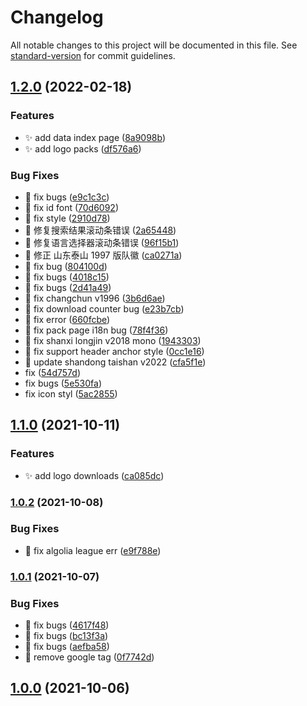 # Changelog

All notable changes to this project will be documented in this file. See [standard-version](https://github.com/conventional-changelog/standard-version) for commit guidelines.

## [1.2.0](https://github.com/FCLOGO/fclogo.top/compare/v1.1.0...v1.2.0) (2022-02-18)


### Features

* :sparkles: add data index page ([8a9098b](https://github.com/FCLOGO/fclogo.top/commit/8a9098bdf2fc7553543963e36fb9d340897ac3b4))
* :sparkles: add logo packs ([df576a6](https://github.com/FCLOGO/fclogo.top/commit/df576a6d319efcc924c1331e13a3fedd4950f406))


### Bug Fixes

* :art: fix bugs ([e9c1c3c](https://github.com/FCLOGO/fclogo.top/commit/e9c1c3c72d39026eb8d7712a0345ca2332ea20aa))
* :art: fix id font ([70d6092](https://github.com/FCLOGO/fclogo.top/commit/70d609294ec78d7b1a68f5b1e5d2aa4a70b7e766))
* :art: fix style ([2910d78](https://github.com/FCLOGO/fclogo.top/commit/2910d78ff44265e382ce978bca90b0159b64353a))
* :bug: 修复搜索结果滚动条错误 ([2a65448](https://github.com/FCLOGO/fclogo.top/commit/2a65448d516495463b5e8708cecdea19804f72c8))
* :bug: 修复语言选择器滚动条错误 ([96f15b1](https://github.com/FCLOGO/fclogo.top/commit/96f15b13c90cea66591a8c7515b725bb3cba8e99))
* :bug: 修正 山东泰山 1997 版队徽 ([ca0271a](https://github.com/FCLOGO/fclogo.top/commit/ca0271aa7c18c7bee49dac586744ebf152318824))
* :bug: fix bug ([804100d](https://github.com/FCLOGO/fclogo.top/commit/804100dad04161feedad98a13951e1d079c03167))
* :bug: fix bugs ([4018c15](https://github.com/FCLOGO/fclogo.top/commit/4018c15bab4993597cc6da3577d8c6b4b1b7d391))
* :bug: fix bugs ([2d41a49](https://github.com/FCLOGO/fclogo.top/commit/2d41a49a7c4afa475510658486f200e8ea5a5de6))
* :bug: fix changchun v1996 ([3b6d6ae](https://github.com/FCLOGO/fclogo.top/commit/3b6d6aec3bdcccf38f7f6ace2dc0704fa748e4c2))
* :bug: fix download counter bug ([e23b7cb](https://github.com/FCLOGO/fclogo.top/commit/e23b7cbbea4665a39f9aceae5cfaf4e61abe8bc3))
* :bug: fix error ([660fcbe](https://github.com/FCLOGO/fclogo.top/commit/660fcbecc802c268796a77ae3e0c99b1b38c0685))
* :bug: fix pack page i18n bug ([78f4f36](https://github.com/FCLOGO/fclogo.top/commit/78f4f36df4819b4939ee1c117426b590c526fb62))
* :bug: fix shanxi longjin v2018 mono ([1943303](https://github.com/FCLOGO/fclogo.top/commit/194330395d2fcf482a3a7857fd34bd9424b2819c))
* :bug: fix support header anchor style ([0cc1e16](https://github.com/FCLOGO/fclogo.top/commit/0cc1e16931546cb4f329e806605193105a39c3ba))
* :bug: update shandong taishan v2022 ([cfa5f1e](https://github.com/FCLOGO/fclogo.top/commit/cfa5f1ebef355f760d73cd46844d5a654c72d545))
* fix ([54d757d](https://github.com/FCLOGO/fclogo.top/commit/54d757d382f9a49e1c1c66bcca88517a51d92aa6))
* fix bugs ([5e530fa](https://github.com/FCLOGO/fclogo.top/commit/5e530fa079b1969660b4d881cb127ef4bf6087f1))
* fix icon styl ([5ac2855](https://github.com/FCLOGO/fclogo.top/commit/5ac2855bed6f8243fae180d150ab16b31633e051))

## [1.1.0](https://github.com/FCLOGO/fclogo.top/compare/v1.0.2...v1.1.0) (2021-10-11)


### Features

* :sparkles: add logo downloads ([ca085dc](https://github.com/FCLOGO/fclogo.top/commit/ca085dc2ba4f907302cefe2cd5c64bb305fecfad))

### [1.0.2](https://github.com/FCLOGO/fclogo.top/compare/v1.0.1...v1.0.2) (2021-10-08)


### Bug Fixes

* :bug: fix algolia league err ([e9f788e](https://github.com/FCLOGO/fclogo.top/commit/e9f788e08bfb71d3d097f03062fef863fe81f452))

### [1.0.1](https://github.com/FCLOGO/fclogo.top/compare/v1.0.0...v1.0.1) (2021-10-07)


### Bug Fixes

* :bug: fix bugs ([4617f48](https://github.com/FCLOGO/fclogo.top/commit/4617f48d185a46f0095d46257316aa98f89ef9c2))
* :bug: fix bugs ([bc13f3a](https://github.com/FCLOGO/fclogo.top/commit/bc13f3a06393d7457525058cedc61b2780617a96))
* :bug: fix bugs ([aefba58](https://github.com/FCLOGO/fclogo.top/commit/aefba58c4d0c737333cf4d54dc7efce4e61f889b))
* :bug: remove google tag ([0f7742d](https://github.com/FCLOGO/fclogo.top/commit/0f7742d39280a8933c82b1d7303ad986763048e3))

## [1.0.0](https://github.com/FCLOGO/fclogo.top/releases/tag/v1.0.0) (2021-10-06)
